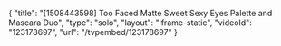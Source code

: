 {
    "title": "[1508443598] Too Faced Matte Sweet   Sexy Eyes Palette and Mascara Duo",
    "type": "solo",
    "layout": "iframe-static",
    "videoId": "123178697",
    "url": "\/tvpembed\/123178697"
}
